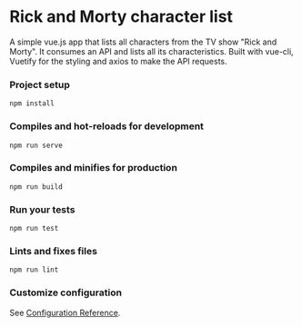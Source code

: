 # Rick and Morty character list

A simple vue.js app that lists all characters from the TV show "Rick and Morty". It consumes an API and lists all its characteristics.
Built with vue-cli, Vuetify for the styling and axios to make the API requests.

### Project setup
```
npm install
```

### Compiles and hot-reloads for development
```
npm run serve
```

### Compiles and minifies for production
```
npm run build
```

### Run your tests
```
npm run test
```

### Lints and fixes files
```
npm run lint
```

### Customize configuration
See [Configuration Reference](https://cli.vuejs.org/config/).
